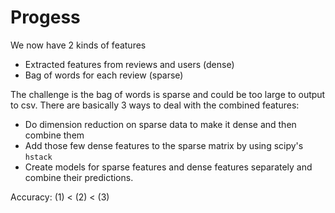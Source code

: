 # Progess
We now have 2 kinds of features
* Extracted features from reviews and users (dense)
* Bag of words for each review (sparse)

The challenge is the bag of words is sparse and could be too large to output to csv. There are basically 3 ways to deal with the combined features:
* Do dimension reduction on sparse data to make it dense and then combine them
* Add those few dense features to the sparse matrix by using scipy's `hstack`
* Create models for sparse features and dense features separately and combine their predictions. 

Accuracy: (1) < (2) < (3)

